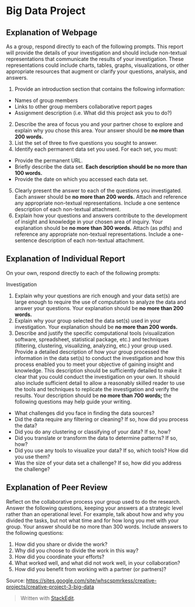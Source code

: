 ﻿# **Big Data Project**
## Explanation of Webpage
As a group, respond directly to each of the following prompts. This report 
will provide the details of your investigation and should include non-textual 
representations that communicate the results of your investigation. These 
representations could include charts, tables, graphs, visualizations, or other 
appropriate resources that augment or clarify your questions, analysis, and 
answers. 

1. Provide an introduction section that contains the following information:
  - Names of group members
  - Links to other group members collaborative report pages
  - Assignment description (i.e. What did this project ask you to do?)
2. Describe the area of focus you and your partner chose to explore and explain why you chose this area. Your answer should be **no more than 200 words.** 
3.	List the set of three to five questions you sought to answer. 
4.	Identify each permanent data set you used. For each set, you must: 
  - Provide the permanent URL.
  - Briefly describe the data set. **Each description should be no more than 100 words.**
  - Provide the date on which you accessed each data set. 
5.	Clearly present the answer to each of the questions you investigated. Each answer should be **no more than 200 words.** Attach and reference any appropriate non-textual representations. Include a one sentence description of each non-textual attachment. 
6.	Explain how your questions and answers contribute to the development of insight and knowledge in your chosen area of inquiry. Your explanation should be **no more than 300 words.** Attach (as pdfs) and reference any appropriate non-textual representations. Include a one-sentence description of each non-textual attachment.

## Explanation of Individual Report
On your own, respond directly to each of the following prompts: 

Investigation
1.	Explain why your questions are rich enough and your data set(s) are large enough to require the use of computation to analyze the data and answer your questions. Your explanation should be **no more than 200 words.** 
2.	Explain why your group selected the data set(s) used in your investigation. Your explanation should be **no more than 200 words.** 
3.	Describe and justify the specific computational tools (visualization software, spreadsheet, statistical package, etc.) and techniques (filtering, clustering, visualizing, analyzing, etc.) your group used. Provide a detailed description of how your group processed the information in the data set(s) to conduct the investigation and how this process enabled you to meet your objective of gaining insight and knowledge. This description should be sufficiently detailed to make it clear that you could conduct the investigation on your own. It should also include sufficient detail to allow a reasonably skilled reader to use the tools and techniques to replicate the investigation and verify the results. Your description should be **no more than 700 words;** the following questions may help guide your writing. 
  - What challenges did you face in finding the data sources?
  - Did the data require any filtering or cleaning? If so, how did you process the data?
  - Did you do any clustering or classifying of your data? If so, how? 
  - Did you translate or transform the data to determine patterns? If so, how? 
  - Did you use any tools to visualize your data? If so, which tools? How did you use them?
  - Was the size of your data set a challenge? If so, how did you address the challenge?

## Explanation of Peer Review

Reflect on the collaborative process your group used to do the research.  
Answer the following questions, keeping your answers at a strategic level 
rather than an operational level. For example, talk about how and why you 
divided the tasks, but not what time and for how long you met with your group. 
Your answer should be no more than 300 words. Include answers to the following 
questions: 
1.	How did you share or divide the work?
2.	Why did you choose to divide the work in this way?
3.	How did you coordinate your efforts? 
4.	What worked well, and what did not work well, in your collaboration?
5.	How did you benefit from working with a partner (or partners)?



Source: https://sites.google.com/site/whscspmrkess/creative-projects/creative-project-3-big-data


> Written with [StackEdit](https://stackedit.io/).
